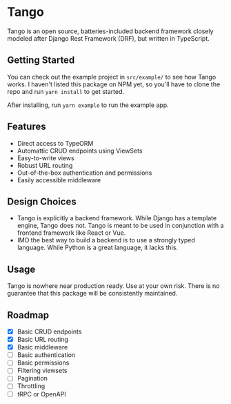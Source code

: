 # Tango

Tango is an open source, batteries-included backend framework closely modeled after Django Rest Framework (DRF), but written in TypeScript.

## Getting Started

You can check out the example project in `src/example/` to see how Tango works. I haven't listed this package on NPM yet, so you'll have to clone the repo and run `yarn install` to get started.

After installing, run `yarn example` to run the example app.

## Features

- Direct access to TypeORM
- Automattic CRUD endpoints using ViewSets
- Easy-to-write views
- Robust URL routing
- Out-of-the-box authentication and permissions
- Easily accessible middleware

## Design Choices

- Tango is explicitly a backend framework. While Django has a template engine, Tango does not. Tango is meant to be used in conjunction with a frontend framework like React or Vue.
- IMO the best way to build a backend is to use a strongly typed language. While Python is a great language, it lacks this.

## Usage

Tango is nowhere near production ready. Use at your own risk. There is no guarantee that this package will be consistently maintained.

## Roadmap

- [x] Basic CRUD endpoints
- [x] Basic URL routing
- [x] Basic middleware
- [ ] Basic authentication
- [ ] Basic permissions
- [ ] Filtering viewsets
- [ ] Pagination
- [ ] Throttling
- [ ] tRPC or OpenAPI
